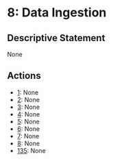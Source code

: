 # 8: Data Ingestion

## Descriptive Statement

None

## Actions

- [1](/components/actions/001.md): None
- [2](/components/actions/002.md): None
- [3](/components/actions/003.md): None
- [4](/components/actions/004.md): None
- [5](/components/actions/005.md): None
- [6](/components/actions/006.md): None
- [7](/components/actions/007.md): None
- [8](/components/actions/008.md): None
- [135](/components/actions/135.md): None

